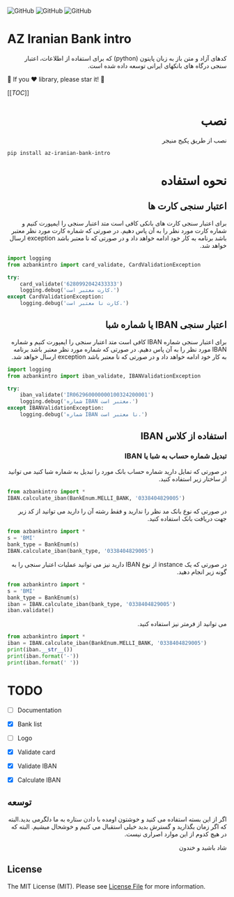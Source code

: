 <!--![GitHub All Releases](https://img.shields.io/github/downloads/ali-zahedi/az-iranian-bank-intro/total)-->
<!--![GitHub issues](https://img.shields.io/github/issues/ali-zahedi/az-iranian-bank-intro)-->
![GitHub](https://img.shields.io/github/license/ali-zahedi/az-iranian-bank-intro)
![GitHub](https://img.shields.io/pypi/pyversions/az-iranian-bank-intro.svg?maxAge=2592000)
![GitHub](https://img.shields.io/pypi/v/az-iranian-bank-intro.svg?maxAge=2592000)

# AZ Iranian Bank intro

<p dir="rtl">
 کدهای آزاد و متن باز به زبان پایتون (python) که برای استفاده از اطلاعات، اعتبار سنجی درگاه های بانکهای ایرانی توسعه داده شده است.
</p>

🌟 If you ❤️ library, please star it! 🌟

[[_TOC_]]


<h1 dir="rtl">نصب</h1>

<p dir="rtl"> نصب از طریق پکیج منیجر </p>

```pip install az-iranian-bank-intro```


<h1 dir="rtl">نحوه استفاده</h1>

<h2 dir="rtl">اعتبار سنجی کارت ها</h2>

<p dir="rtl">
برای اعتبار سنجی کارت های بانکی کافی است متد اعتبار سنجی را ایمپورت کنیم و شماره کارت مورد نظر را به آن پاس دهیم. در صورتی که شماره کارت مورد نظر معتبر باشد برنامه به کار خود ادامه خواهد داد و در صورتی که نا معتبر باشد exception ارسال خواهد شد. 
</p>

```python
import logging
from azbankintro import card_validate, CardValidationException

try:
    card_validate('6280992042433333')
    logging.debug('کارت معتبر است.')     
except CardValidationException:
    logging.debug('کارت نا معتبر است.')
```


<h2 dir="rtl">اعتبار سنجی IBAN یا شماره شبا</h2>

<p dir="rtl">
برای اعتبار سنجی شماره IBAN کافی است متد اعتبار سنجی را ایمپورت کنیم و شماره IBAN مورد نظر را به آن پاس دهیم. در صورتی که شماره مورد نظر معتبر باشد برنامه به کار خود ادامه خواهد داد و در صورتی که نا معتبر باشد exception ارسال خواهد شد. 
</p>

```python
import logging
from azbankintro import iban_validate, IBANValidationException

try:
    iban_validate('IR062960000000100324200001')
    logging.debug('شماره IBAN معتبر است.')     
except IBANValidationException:
    logging.debug('شماره IBAN نا معتبر است.')
```


<h2 dir="rtl">استفاده از کلاس IBAN</h2>


<h3 dir="rtl">تبدیل شماره حساب به شبا یا IBAN</h2>

<p dir="rtl">
در صورتی که تمایل دارید شماره حساب بانک مورد را تبدیل به شماره شبا کنید می توانید از ساختار زیر استفاده کنید. 
</p>

```python
from azbankintro import *
IBAN.calculate_iban(BankEnum.MELLI_BANK, '0338404829005')
```

<p dir="rtl">
در صورتی که نوع بانک مد نظر را ندارید و فقط رشته آن را دارید می توانید از کد زیر جهت دریافت بانک استفاده کنید. 
</p>

```python
from azbankintro import *
s = 'BMI'
bank_type = BankEnum(s)
IBAN.calculate_iban(bank_type, '0338404829005')
```

<p dir="rtl">
در صورتی که یک instance از نوع IBAN دارید نیز می توانید عملیات اعتبار سنجی را به گونه زیر انجام دهید. 
</p>

```python
from azbankintro import *
s = 'BMI'
bank_type = BankEnum(s)
iban = IBAN.calculate_iban(bank_type, '0338404829005')
iban.validate()
```

<p dir="rtl">
می توانید از فرمتر نیز استفاده کنید. 
</p>

```python
from azbankintro import *
iban = IBAN.calculate_iban(BankEnum.MELLI_BANK, '0338404829005')
print(iban.__str__())
print(iban.format('-'))
print(iban.format(' '))
```

# TODO

- [ ] Documentation

- [X] Bank list

- [ ] Logo

- [X] Validate card 

- [X] Validate IBAN

- [X] Calculate IBAN


## توسعه

<p dir="rtl">
 اگر از این بسته استفاده می کنید و خوشتون اومده با دادن ستاره به ما دلگرمی بدید.البته که اگر زمان بگذارید و گسترش بدید خیلی استقبال می کنیم و خوشحال میشیم. البته که در هیچ کدوم از این موارد اصراری نیست. 
</p>
<p dir="rtl">
 شاد باشید و خندون
</p>

## License

The MIT License (MIT). Please see [License File](LICENSE) for more information.
